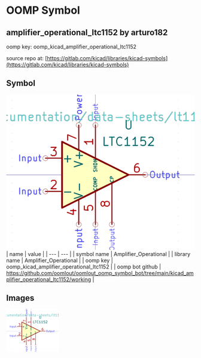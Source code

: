 # OOMP Symbol  
## amplifier_operational_ltc1152  by arturo182  
  
oomp key: oomp_kicad_amplifier_operational_ltc1152  
  
source repo at: [https://gitlab.com/kicad/libraries/kicad-symbols](https://gitlab.com/kicad/libraries/kicad-symbols)  
## Symbol  
  
[![working.png](working_600.png)](working.png)  
| name | value | 
| --- | --- | 
| symbol name | Amplifier_Operational | 
| library name | Amplifier_Operational | 
| oomp key | oomp_kicad_amplifier_operational_ltc1152 | 
| oomp bot github | https://github.com/oomlout/oomlout_oomp_symbol_bot/tree/main/kicad_amplifier_operational_ltc1152/working | 
## Images  
  
[![working.png](working_140.png)](working.png)  
